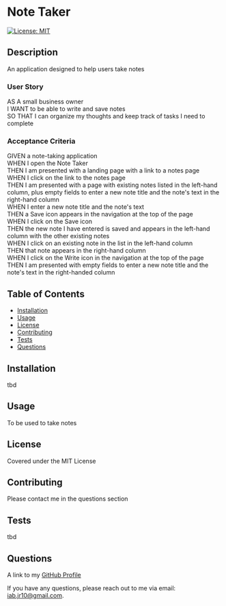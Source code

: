 
  <!-- Remove comments after generation as they are to be used as a guide to help get started-->
  # Note Taker

  [![License: MIT](https://img.shields.io/badge/License-MIT-yellow.svg)](https://opensource.org/licenses/MIT)

  ## Description
  An application designed to help users take notes  
  ### User Story
  AS A small business owner  
  I WANT to be able to write and save notes  
  SO THAT I can organize my thoughts and keep track of tasks I need to complete

  ### Acceptance Criteria
  GIVEN a note-taking application  
  WHEN I open the Note Taker  
  THEN I am presented with a landing page with a link to a notes page  
  WHEN I click on the link to the notes page  
  THEN I am presented with a page with existing notes listed in the left-hand column, plus empty fields to enter a new note title and the note's text in the right-hand column  
  WHEN I enter a new note title and the note's text  
  THEN a Save icon appears in the navigation at the top of the page  
  WHEN I click on the Save icon  
  THEN the new note I have entered is saved and appears in the left-hand column with the other existing notes  
  WHEN I click on an existing note in the list in the left-hand column  
  THEN that note appears in the right-hand column  
  WHEN I click on the Write icon in the navigation at the top of the page  
  THEN I am presented with empty fields to enter a new note title and the note's text in the right-handed column
  <!-- Provide a short description explaining the what, why, and how of your project. Use the following questions as a guide:

  - What was your motivation?
  - Why did you build this project?
  - What problem did it solve?
  - What did you learn? -->

  ## Table of Contents

  <!-- Add a table of contents to make it easy for users to find what they need -->
  - [Installation](#installation)
  - [Usage](#usage)
  - [License](#license)
  - [Contributing](#contributing)
  - [Tests](#tests)
  - [Questions](#questions)


  ## Installation
  tbd

  <!-- What are they steps required to install your project? Provide a step-by-step description of how to get the development environment running. -->

  ## Usage
  To be used to take notes

  <!-- Provide instructions and examples for use. Include screenshots as needed.

  To add a screenshot, create an "assets/images" folder in your repository and upload your screenshot to it. Then, using relative filepath, add it to your README using the following syntax:

  "md
  ![alt text](assets/images/screenshot.png)
  " -->
  ## License
  Covered under the MIT License


  <!-- The next section of a high-quality README file is the license. This lets other developer know what they can and cannot do with your project. If you need help choosing a license, refer to [https://choosealicense.com/](https://choosealicence.com/). -->


  ## Contributing
  Please contact me in the questions section

  <!-- If you would like other developers to contribute to your project, you can include guidelines
  for how they can do so. The Contributor Covenant(https://www.contributor-covenant.org/) is an
  industry standard, but you can always write your own.-->

  ## Tests
  tbd

  <!-- Go the extra mile and write tests for your application. Then provide examples on how to run them here. -->

  ## Questions
  A link to my [GitHub Profile](https://www.github.com/iab-19)

  If you have any questions, please reach out to me via email: iab.jr10@gmail.com.

